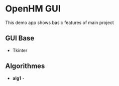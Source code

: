 # OpenHM GUI

This demo app shows basic features of main project 

## GUI Base

* Tkinter

## Algorithmes

* **alg1** - 
